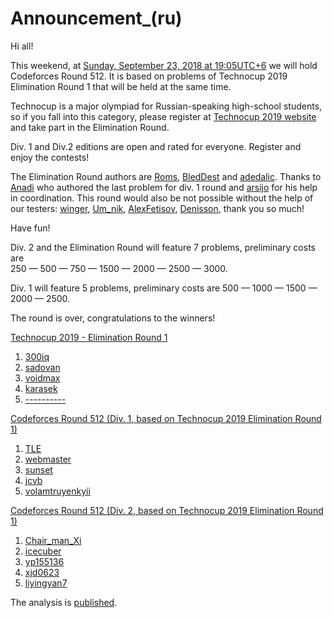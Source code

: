 # Announcement_(ru)

Hi all!

This weekend, at [Sunday, September 23, 2018 at 19:05UTC+6](https://codeforces.com/https://www.timeanddate.com/worldclock/fixedtime.html?day=23&month=9&year=2018&hour=16&min=5&sec=0&p1=166) we will hold Codeforces Round 512. It is based on problems of Technocup 2019 Elimination Round 1 that will be held at the same time.

Technocup is a major olympiad for Russian-speaking high-school students, so if you fall into this category, please register at [Technocup 2019 website](https://codeforces.com/https://technocup.mail.ru/) and take part in the Elimination Round.

Div. 1 and Div.2 editions are open and rated for everyone. Register and enjoy the contests!

The Elimination Round authors are [Roms](https://codeforces.com/profile/Roms "Master Roms"), [BledDest](https://codeforces.com/profile/BledDest "Grandmaster BledDest") and [adedalic](https://codeforces.com/profile/adedalic "Master adedalic"). Thanks to [Anadi](https://codeforces.com/profile/Anadi "Grandmaster Anadi") who authored the last problem for div. 1 round and [arsijo](https://codeforces.com/profile/arsijo "International Grandmaster arsijo") for his help in coordination. This round would also be not possible without the help of our testers: [winger](https://codeforces.com/profile/winger "International Grandmaster winger"), [Um_nik](https://codeforces.com/profile/Um_nik "Legendary Grandmaster Um_nik"), [AlexFetisov](https://codeforces.com/profile/AlexFetisov "Master AlexFetisov"), [Denisson](https://codeforces.com/profile/Denisson "International Grandmaster Denisson"), thank you so much!

Have fun!

Div. 2 and the Elimination Round will feature 7 problems, preliminary costs are  
 250 — 500 — 750 — 1500 — 2000 — 2500 — 3000.

Div. 1 will feature 5 problems, preliminary costs are 500 — 1000 — 1500 — 2000 — 2500.

The round is over, congratulations to the winners!

[Technocup 2019 - Elimination Round 1](https://codeforces.com/contest/1030 "Technocup 2019 - Elimination Round 1")

 1. [300iq](https://codeforces.com/profile/300iq "International Grandmaster 300iq")
2. [sadovan](https://codeforces.com/profile/sadovan "Master sadovan")
3. [voidmax](https://codeforces.com/profile/voidmax "International Master voidmax")
4. [karasek](https://codeforces.com/profile/karasek "Master karasek")
5. [----------](https://codeforces.com/profile/---------- "Candidate Master ----------")

[Codeforces Round 512 (Div. 1, based on Technocup 2019 Elimination Round 1)](https://codeforces.com/contest/1053 "Codeforces Round 512 (Div. 1, based on Technocup 2019 Elimination Round 1)")

 1. [TLE](https://codeforces.com/profile/TLE "International Grandmaster TLE")
2. [webmaster](https://codeforces.com/profile/webmaster "International Grandmaster webmaster")
3. [sunset](https://codeforces.com/profile/sunset "International Grandmaster sunset")
4. [jcvb](https://codeforces.com/profile/jcvb "International Grandmaster jcvb")
5. [volamtruyenkyii](https://codeforces.com/profile/volamtruyenkyii "International Master volamtruyenkyii")

[Codeforces Round 512 (Div. 2, based on Technocup 2019 Elimination Round 1)](https://codeforces.com/contest/1058 "Codeforces Round 512 (Div. 2, based on Technocup 2019 Elimination Round 1)")

 1. [Chair_man_Xi](https://codeforces.com/profile/Chair_man_Xi "Expert Chair_man_Xi")
2. [icecuber](https://codeforces.com/profile/icecuber "Expert icecuber")
3. [yp155136](https://codeforces.com/profile/yp155136 "Expert yp155136")
4. [xjd0623](https://codeforces.com/profile/xjd0623 "Expert xjd0623")
5. [liyingyan7](https://codeforces.com/profile/liyingyan7 "Expert liyingyan7")

The analysis is [published](Tutorial.md).

